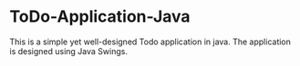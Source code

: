 # ToDo-Application-Java
This is a simple yet well-designed Todo application in java. The application is designed using Java Swings. 
